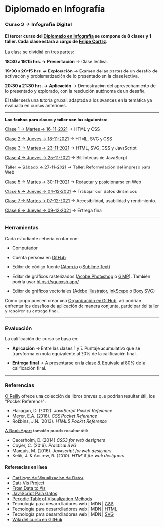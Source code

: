 # Diplomado en Infografía

### Curso 3 → Infografía Digital

#### El tercer curso del [Diplomado en Infografía](https://diseno.uc.cl/educacion-continua/diplomados/diplomado-en-infografia/) se compone de 8 clases y 1 taller. Cada clase estará a cargo de [Felipe Cortez](https://faco.cl/profesor/).

La clase se dividirá en tres partes:

**18:30 a 19:15 hrs. → Presentación** → Clase lectiva.

**19:30 a 20:15 hrs. → Exploración** → Examen de las partes de un desafío de activación y problematización de lo presentado en la clase lectiva.

**20:30 a 21:30 hrs. → Aplicación** → Demostración del aprovechamiento de lo presentado y explorado, con la resolución autónoma de un desafío.

El taller será una tutoría grupal, adaptada a los avances en la temática ya evaluada en cursos anteriores.

- - - - - - - - - - - - 

**Las fechas para clases y taller son las siguientes**:

[Clase 1 → Martes → 16-11-2021](https://github.com/profesorfaco/infografia/tree/main/clase-1) → HTML y CSS

[Clase 2 → Jueves → 18-11-2021](https://github.com/profesorfaco/infografia/tree/main/clase-2) → HTML, SVG y CSS 

[Clase 3 → Martes → 23-11-2021](https://github.com/profesorfaco/infografia/tree/main/clase-3) → HTML, SVG, CSS y JavaScript

[Clase 4 → Jueves → 25-11-2021](https://github.com/profesorfaco/infografia/tree/main/clase-4) → Bibliotecas de JavaScript

[Taller → Sábado → 27-11-2021](https://github.com/profesorfaco/infografia/tree/main/taller) → Taller: Reformulación del impreso para Web

[Clase 5 → Martes → 30-11-2021](https://github.com/profesorfaco/infografia/tree/main/clase-5) → Redactar y posicionarse en Web

[Clase 6 → Jueves → 04-12-2021](https://github.com/profesorfaco/infografia/tree/main/clase-6) → Trabajar con datos dinámicos

[Clase 7 → Martes → 07-12-2021](https://github.com/profesorfaco/infografia/tree/main/clase-7) → Accesibilidad, usabilidad y rendimiento.

[Clase 8 → Jueves → 09-12-2021](https://github.com/profesorfaco/infografia/tree/main/clase-8) → Entrega final

- - - - - - - - - - - - 

### Herramientas

Cada estudiante debería contar con:

- Computador

- Cuenta persona en [GitHub](https://github.com/join)

- Editor de código fuente ([Atom.io](https://atom.io/) o [Sublime Text](https://www.sublimetext.com/))

- Editor de gráficos rasterizados ([Adobe Photoshop](https://www.adobe.com/la/products/photoshop.html) o [GIMP](https://www.gimp.org/)). También podría usar https://squoosh.app/

- Editor de gráficos vectoriales ([Adobe Illustrator](https://www.adobe.com/la/products/illustrator.html), [InkScape](https://inkscape.org/es/) o [Boxy SVG](https://boxy-svg.com/))

Como grupo pueden crear una [Organización en GitHub](https://docs.github.com/es/enterprise-server@3.0/insights/installing-and-configuring-github-insights/managing-data-in-github-insights/managing-organizations), así podrían enfrentar los desafíos de aplicación de manera conjunta, participar del taller y resolver su entrega final.

- - - - - - - - - - - - 

### Evaluación

La calificación del curso se basa en:

- **Aplicación** → Entre las clases 1 y 7. Puntaje acumulativo que se transforma en nota equivalente al 20% de la calificación final. 

- **Entrega final** → A presentarse en la [clase 8](https://github.com/profesorfaco/infografia/tree/main/clase-8). Equivale al 80% de la calificación final.

- - - - - - - - - - - - 

### Referencias 

[O'Reilly](http://shop.oreilly.com/) ofrece una colección de libros breves que podrían resultar útil, los "Pocket Reference": 

- Flanagan, D. (2012). *JavaScript Pocket Reference*
- Meyer, E.A. (2018). *CSS Pocket Reference*
- Robbins, J.N. (2013). *HTML5 Pocket Reference*

[A Book Apart](https://abookapart.com/) también puede resultar útil:

- Cederholm, D. (2014) *CSS3 for web designers*
- Coyier, C. (2016). *Practical SVG*
- Marquis, M. (2016). *Javascript for web designers*
- Keith, J. & Andrew, R. (2010). *HTML5 for web designers*

#### Referencias en línea

- [Catálogo de Visualización de Datos](https://datavizcatalogue.com/ES/)
- [Data Vis Project](https://datavizproject.com/)
- [From Data to Vis](https://www.data-to-viz.com/)
- [JavaScript Para Gatos](https://jsparagatos.com/)
- [Periodic Table of Visualization Methods](https://www.visual-literacy.org/periodic_table/periodic_table.html)
- Tecnología para desarrolladores web | MDN | [CSS](https://developer.mozilla.org/es/docs/Web/CSS)
- Tecnología para desarrolladores web | MDN | [HTML](https://developer.mozilla.org/es/docs/Web/HTML)
- Tecnología para desarrolladores web | MDN | [SVG](https://developer.mozilla.org/es/docs/Web/SVG)
- [Wiki del curso en GitHub](#)

